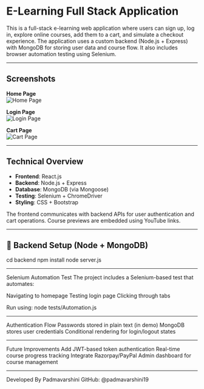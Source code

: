 # E-Learning Full Stack Application

This is a full-stack e-learning web application where users can sign up, log in, explore online courses, add them to a cart, and simulate a checkout experience. The application uses a custom backend (Node.js + Express) with MongoDB for storing user data and course flow. It also includes browser automation testing using Selenium.

---

## Screenshots

**Home Page**  
![Home Page](https://github.com/user-attachments/assets/e617d491-ac4a-40f5-96e3-b3d8c32d4484)

**Login Page**  
![Login Page](https://github.com/user-attachments/assets/f9407001-00df-4b28-9a9f-64eb4703f77a)

**Cart Page**  
![Cart Page](https://github.com/user-attachments/assets/08ade0fb-ba0f-4080-82df-23f6e17b0e9d)

---

## Technical Overview

- **Frontend**: React.js
- **Backend**: Node.js + Express
- **Database**: MongoDB (via Mongoose)
- **Testing**: Selenium + ChromeDriver
- **Styling**: CSS + Bootstrap

The frontend communicates with backend APIs for user authentication and cart operations. Course previews are embedded using YouTube links.

---

## 🔧 Backend Setup (Node + MongoDB)
cd backend
npm install
node server.js

---

Selenium Automation Test
The project includes a Selenium-based test that automates:

Navigating to homepage
Testing login page
Clicking through tabs

Run using:
node tests/Automation.js

---

Authentication Flow
Passwords stored in plain text (in demo)
MongoDB stores user credentials
Conditional rendering for login/logout states

---

Future Improvements
Add JWT-based token authentication
Real-time course progress tracking
Integrate Razorpay/PayPal
Admin dashboard for course management

---

Developed By
Padmavarshini
GitHub: @padmavarshini19
